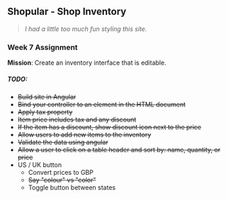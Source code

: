 ## Shopular - Shop Inventory
> *I had a little too much fun styling this site.*

### Week 7 Assignment
**Mission**: Create an inventory interface that is editable.

##### TODO:
 - ~~Build site in Angular~~
 - ~~Bind your controller to an element in the HTML document~~
 - ~~Apply tax property~~
 - ~~Item price includes tax and any discount~~
 - ~~If the item has a discount, show discount icon next to the price~~
 - ~~Allow users to add new items to the inventory~~
 - ~~Validate the data using angular~~
 - ~~Allow a user to click on a table header and sort by: name, quantity, or price~~
 - US / UK button
   - Convert prices to GBP
   - ~~Say "colour" vs "color"~~
   - Toggle button between states
